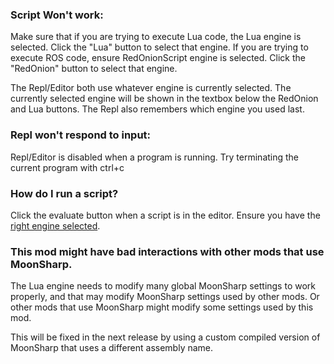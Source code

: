 ### Script Won't work:
Make sure that if you are trying to execute Lua code, the Lua engine is selected. Click the "Lua" button to select that engine.
If you are trying to execute ROS code, ensure RedOnionScript engine is selected. Click the "RedOnion" button to select that engine.

The Repl/Editor both use whatever engine is currently selected. The currently selected engine will be shown in the textbox below the RedOnion and Lua buttons. The Repl also remembers which engine you used last.

### Repl won't respond to input:
Repl/Editor is disabled when a program is running.
Try terminating the current program with ctrl+c

### How do I run a script?
Click the evaluate button when a script is in the editor. Ensure you have the [right engine selected](https://github.com/evandisoft/RedOnion/blob/master/TroubleShooting.md#script-wont-work).

### This mod might have bad interactions with other mods that use MoonSharp.
The Lua engine needs to modify many global MoonSharp settings to work properly, and that may modify MoonSharp settings used by other mods. Or other mods that use MoonSharp might modify some settings used by this mod.

This will be fixed in the next release by using a custom compiled version of MoonSharp that uses a different assembly name.

